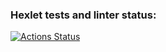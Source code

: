 ### Hexlet tests and linter status:
[![Actions Status](https://github.com/Dmitriy-Grabovskiy/frontend-project-44/actions/workflows/hexlet-check.yml/badge.svg)](https://github.com/Dmitriy-Grabovskiy/frontend-project-44/actions)